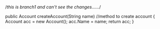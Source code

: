
/*this is branch1 and can't see the changes......*/


public Account createAccount(String name)  //method to create account
{
Account acc = new Account();
acc.Name = name;
return acc;
}

